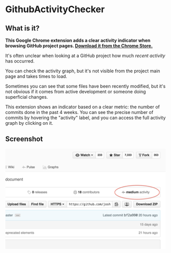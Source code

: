 # GithubActivityChecker

## What is it?

**This Google Chrome extension adds a clear activity indicator when browsing GitHub project pages. [Download it from the Chrome Store.](https://chrome.google.com/webstore/detail/github-activity-checker/agebcpekpbkaibjghgakombjjkefmcol)**

It's often unclear when looking at a GitHub project how much *recent activity* has occurred. 

You can check the activity graph, but it's not visible from the project main page and takes times to load.

Sometimes you can see that some files have been recently modified, but it's not obvious if it comes from active development or someone doing superficial changes.

This extension shows an indicator based on a clear metric: the number of commits done in the past 4 weeks. You can see the precise number of commits by hovering the "activity" label, and you can access the full activity graph by clicking on it.

## Screenshot

![Github Activity Checker Screenshot](https://raw.githubusercontent.com/MasterScrat/GithubActivityChecker/master/screenshot.png)
